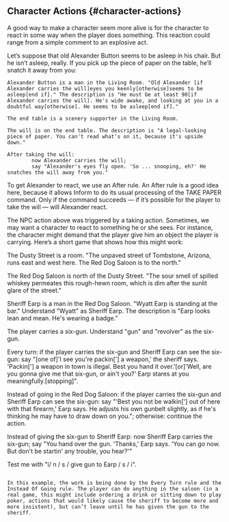 ## Character Actions {#character-actions}

A good way to make a character seem more alive is for the character to react in some way when the player does something. This reaction could range from a simple comment to an explosive act.

Let’s suppose that old Alexander Button seems to be asleep in his chair. But he isn’t asleep, really. If you pick up the piece of paper on the table, he’ll snatch it away from you:

```ìnform7
Alexander Button is a man in the Living Room. "Old Alexander [if Alexander carries the will]eyes you keenly[otherwise]seems to be asleep[end if]." The description is "He must be at least 90[if Alexander carries the will]. He's wide awake, and looking at you in a doubtful way[otherwise]. He seems to be asleep[end if]."

The end table is a scenery supporter in the Living Room.

The will is on the end table. The description is "A legal-looking piece of paper. You can't read what's on it, because it's upside down."

After taking the will:
        now Alexander carries the will;
        say "Alexander's eyes fly open. 'So ... snooping, eh?' He snatches the will away from you."
```

To get Alexander to react, we use an After rule. An After rule is a good idea here, because it allows Inform to do its usual processing of the TAKE PAPER command. Only if the command succeeds — if it’s possible for the player to take the will — will Alexander react.

The NPC action above was triggered by a taking action. Sometimes, we may want a character to react to something he or she sees. For instance, the character might demand that the player give him an object the player is carrying. Here’s a short game that shows how this might work:

The Dusty Street is a room. "The unpaved street of Tombstone, Arizona, runs east and west here. The Red Dog Saloon is to the north."

The Red Dog Saloon is north of the Dusty Street. "The sour smell of spilled whiskey permeates this rough-hewn room, which is dim after the sunlit glare of the street."

Sheriff Earp is a man in the Red Dog Saloon. "Wyatt Earp is standing at the bar." Understand "Wyatt" as Sheriff Earp. The description is "Earp looks lean and mean. He's wearing a badge."

The player carries a six-gun. Understand "gun" and "revolver" as the six-gun.

Every turn:
        if the player carries the six-gun and Sheriff Earp can see the six-gun:
                say "[one of]'I see you're packin['] a weapon,' the sheriff says. 'Packin['] a weapon in town is illegal. Best you hand it over.'[or]'Well, are you gonna give me that six-gun, or ain't you?' Earp stares at you meaningfully.[stopping]".

Instead of going in the Red Dog Saloon:
        if the player carries the six-gun and Sheriff Earp can see the six-gun:
                say "'Best you not be walkin['] out of here with that firearm,' Earp says. He adjusts his own gunbelt slightly, as if he's thinking he may have to draw down on you.";
        otherwise:
                continue the action.

Instead of giving the six-gun to Sheriff Earp:
        now Sheriff Earp carries the six-gun;
        say "You hand over the gun. 'Thanks,' Earp says. 'You can go now. But don't be startin' any trouble, you hear?'"

Test me with "i/ n / s / give gun to Earp / s / i".
```

In this example, the work is being done by the Every Turn rule and the Instead Of Going rule. The player can do anything in the saloon (in a real game, this might include ordering a drink or sitting down to play poker, actions that would likely cause the sheriff to become more and more insistent), but can’t leave until he has given the gun to the sheriff.
